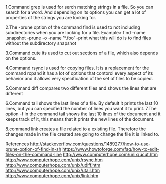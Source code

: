 1.Command grep is used for serch matching strings in a file. So you can search for a word. And depending on its options you can get a lot of properties of the strings you are looking for.

2.The -prune option of the command find is used to not including subdirectories when you are looking for a file.
Example>
find -name .snapshot -prune -o -name '*.foo' -print
what this will do is to find files without the subdirectory snapshot 

3.Command cute its used to cut out sections of a file, which also depends on the options. 

4.Command rsync is used for copying files. It is a replacement for the command rcpand it has a lot of options that contorol every aspect of its behavior and it allows very specification of the set of files to be copied. 

5.Command diff compares two different files and shows the lines that are different  

6.Command tail shows the last lines of a file. By default it prints the last 10 
lines, but you can specified the number of lines you want it to print.
7.The option -f in the command tail shows the last 10 lines of the document and it keeps track of it, this means that it prints the new lines of the document. 

8.command link creates a file related to a existing file. Therefore the changes made in the file created are going to change the file it is linked to. 















References
http://stackoverflow.com/questions/1489277/how-to-use-prune-option-of-find-in-sh
https://www.howtoforge.com/faq/how-to-edit-files-on-the-command-line
http://www.computerhope.com/unix/ucut.htm
http://www.computerhope.com/unix/rsync.htm
http://www.computerhope.com/unix/udiff.htm
http://www.computerhope.com/unix/utail.htm
http://www.computerhope.com/unix/link.htm


